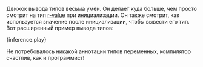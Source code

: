 Движок вывода типов весьма умён. Он делает куда больше,
чем просто смотрит на тип [r-value][rvalue] при инициализации.
Он также смотрит, как используется значение после инициализации, чтобы
вывести его тип. Вот расширенный пример вывода типов:

{inference.play}

Не потребовалось никакой аннотации типов переменных, компилятор счастлив, как и программист!

[rvalue]: https://en.wikipedia.org/wiki/Value_%28computer_science%29#lrvalue
